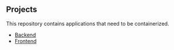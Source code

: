 ## Projects
This repository contains applications that need to be containerized.
- [Backend](backend/README.md)
- [Frontend](frontend/README.md)
